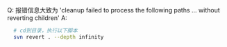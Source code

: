 Q:
报错信息大致为 'cleanup failed to process the following paths ...  without reverting children'
A:
```bash
  # cd到目录，执行以下脚本
  svn revert . --depth infinity
```
